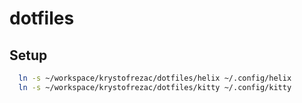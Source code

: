 # dotfiles

## Setup
```bash
  ln -s ~/workspace/krystofrezac/dotfiles/helix ~/.config/helix
  ln -s ~/workspace/krystofrezac/dotfiles/kitty ~/.config/kitty
```
